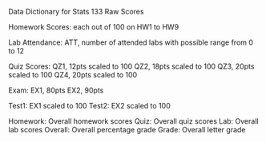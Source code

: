 Data Dictionary for Stats 133 Raw Scores  

Homework Scores: each out of 100 on HW1 to HW9  
  
Lab Attendance: ATT, number of attended labs with possible range from 0 to 12  

Quiz Scores: QZ1, 12pts scaled to 100
             QZ2, 18pts scaled to 100
             QZ3, 20pts scaled to 100
             QZ4, 20pts scaled to 100
             
Exam: EX1, 80pts 
      EX2, 90pts 
      
Test1: EX1 scaled to 100
Test2: EX2 scaled to 100

Homework: Overall homework scores
Quiz: Overall quiz scores
Lab: Overall lab scores
Overall: Overall percentage grade
Grade: Overall letter grade